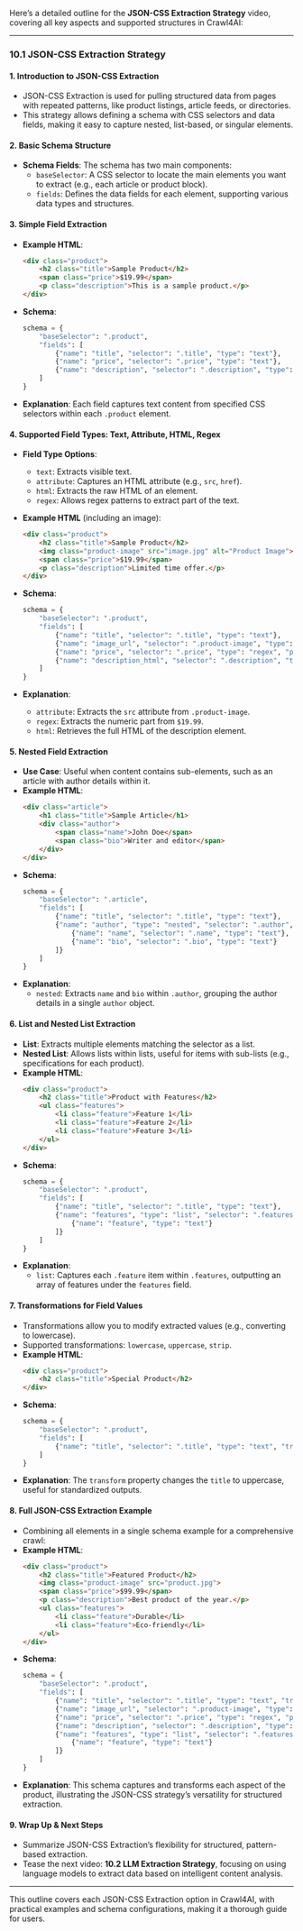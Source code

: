 Here’s a detailed outline for the **JSON-CSS Extraction Strategy** video, covering all key aspects and supported structures in Crawl4AI:

---

### **10.1 JSON-CSS Extraction Strategy**

#### **1. Introduction to JSON-CSS Extraction**
   - JSON-CSS Extraction is used for pulling structured data from pages with repeated patterns, like product listings, article feeds, or directories.
   - This strategy allows defining a schema with CSS selectors and data fields, making it easy to capture nested, list-based, or singular elements.

#### **2. Basic Schema Structure**
   - **Schema Fields**: The schema has two main components:
     - `baseSelector`: A CSS selector to locate the main elements you want to extract (e.g., each article or product block).
     - `fields`: Defines the data fields for each element, supporting various data types and structures.

#### **3. Simple Field Extraction**
   - **Example HTML**:
     ```html
     <div class="product">
         <h2 class="title">Sample Product</h2>
         <span class="price">$19.99</span>
         <p class="description">This is a sample product.</p>
     </div>
     ```
   - **Schema**:
     ```python
     schema = {
         "baseSelector": ".product",
         "fields": [
             {"name": "title", "selector": ".title", "type": "text"},
             {"name": "price", "selector": ".price", "type": "text"},
             {"name": "description", "selector": ".description", "type": "text"}
         ]
     }
     ```
   - **Explanation**: Each field captures text content from specified CSS selectors within each `.product` element.

#### **4. Supported Field Types: Text, Attribute, HTML, Regex**
   - **Field Type Options**:
     - `text`: Extracts visible text.
     - `attribute`: Captures an HTML attribute (e.g., `src`, `href`).
     - `html`: Extracts the raw HTML of an element.
     - `regex`: Allows regex patterns to extract part of the text.

   - **Example HTML** (including an image):
     ```html
     <div class="product">
         <h2 class="title">Sample Product</h2>
         <img class="product-image" src="image.jpg" alt="Product Image">
         <span class="price">$19.99</span>
         <p class="description">Limited time offer.</p>
     </div>
     ```
   - **Schema**:
     ```python
     schema = {
         "baseSelector": ".product",
         "fields": [
             {"name": "title", "selector": ".title", "type": "text"},
             {"name": "image_url", "selector": ".product-image", "type": "attribute", "attribute": "src"},
             {"name": "price", "selector": ".price", "type": "regex", "pattern": r"\$(\d+\.\d+)"},
             {"name": "description_html", "selector": ".description", "type": "html"}
         ]
     }
     ```
   - **Explanation**:
     - `attribute`: Extracts the `src` attribute from `.product-image`.
     - `regex`: Extracts the numeric part from `$19.99`.
     - `html`: Retrieves the full HTML of the description element.

#### **5. Nested Field Extraction**
   - **Use Case**: Useful when content contains sub-elements, such as an article with author details within it.
   - **Example HTML**:
     ```html
     <div class="article">
         <h1 class="title">Sample Article</h1>
         <div class="author">
             <span class="name">John Doe</span>
             <span class="bio">Writer and editor</span>
         </div>
     </div>
     ```
   - **Schema**:
     ```python
     schema = {
         "baseSelector": ".article",
         "fields": [
             {"name": "title", "selector": ".title", "type": "text"},
             {"name": "author", "type": "nested", "selector": ".author", "fields": [
                 {"name": "name", "selector": ".name", "type": "text"},
                 {"name": "bio", "selector": ".bio", "type": "text"}
             ]}
         ]
     }
     ```
   - **Explanation**:
     - `nested`: Extracts `name` and `bio` within `.author`, grouping the author details in a single `author` object.

#### **6. List and Nested List Extraction**
   - **List**: Extracts multiple elements matching the selector as a list.
   - **Nested List**: Allows lists within lists, useful for items with sub-lists (e.g., specifications for each product).
   - **Example HTML**:
     ```html
     <div class="product">
         <h2 class="title">Product with Features</h2>
         <ul class="features">
             <li class="feature">Feature 1</li>
             <li class="feature">Feature 2</li>
             <li class="feature">Feature 3</li>
         </ul>
     </div>
     ```
   - **Schema**:
     ```python
     schema = {
         "baseSelector": ".product",
         "fields": [
             {"name": "title", "selector": ".title", "type": "text"},
             {"name": "features", "type": "list", "selector": ".features .feature", "fields": [
                 {"name": "feature", "type": "text"}
             ]}
         ]
     }
     ```
   - **Explanation**:
     - `list`: Captures each `.feature` item within `.features`, outputting an array of features under the `features` field.

#### **7. Transformations for Field Values**
   - Transformations allow you to modify extracted values (e.g., converting to lowercase).
   - Supported transformations: `lowercase`, `uppercase`, `strip`.
   - **Example HTML**:
     ```html
     <div class="product">
         <h2 class="title">Special Product</h2>
     </div>
     ```
   - **Schema**:
     ```python
     schema = {
         "baseSelector": ".product",
         "fields": [
             {"name": "title", "selector": ".title", "type": "text", "transform": "uppercase"}
         ]
     }
     ```
   - **Explanation**: The `transform` property changes the `title` to uppercase, useful for standardized outputs.

#### **8. Full JSON-CSS Extraction Example**
   - Combining all elements in a single schema example for a comprehensive crawl:
   - **Example HTML**:
     ```html
     <div class="product">
         <h2 class="title">Featured Product</h2>
         <img class="product-image" src="product.jpg">
         <span class="price">$99.99</span>
         <p class="description">Best product of the year.</p>
         <ul class="features">
             <li class="feature">Durable</li>
             <li class="feature">Eco-friendly</li>
         </ul>
     </div>
     ```
   - **Schema**:
     ```python
     schema = {
         "baseSelector": ".product",
         "fields": [
             {"name": "title", "selector": ".title", "type": "text", "transform": "uppercase"},
             {"name": "image_url", "selector": ".product-image", "type": "attribute", "attribute": "src"},
             {"name": "price", "selector": ".price", "type": "regex", "pattern": r"\$(\d+\.\d+)"},
             {"name": "description", "selector": ".description", "type": "html"},
             {"name": "features", "type": "list", "selector": ".features .feature", "fields": [
                 {"name": "feature", "type": "text"}
             ]}
         ]
     }
     ```
   - **Explanation**: This schema captures and transforms each aspect of the product, illustrating the JSON-CSS strategy’s versatility for structured extraction.

#### **9. Wrap Up & Next Steps**
   - Summarize JSON-CSS Extraction’s flexibility for structured, pattern-based extraction.
   - Tease the next video: **10.2 LLM Extraction Strategy**, focusing on using language models to extract data based on intelligent content analysis.

---

This outline covers each JSON-CSS Extraction option in Crawl4AI, with practical examples and schema configurations, making it a thorough guide for users.